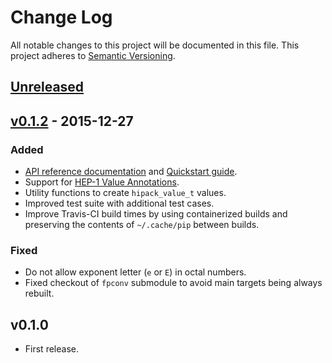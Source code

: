 # Change Log
All notable changes to this project will be documented in this file.
This project adheres to [Semantic Versioning](http://semver.org/).

## [Unreleased]

## [v0.1.2] - 2015-12-27
### Added
- [API reference documentation](http://hipack-c.readthedocs.org/en/latest/apiref.html) and [Quickstart guide](http://hipack-c.readthedocs.org/en/latest/quickstart.html).
- Support for [HEP-1 Value Annotations](https://github.com/aperezdc/hipack/blob/gh-pages/heps/hep-001.rst).
- Utility functions to create `hipack_value_t` values.
- Improved test suite with additional test cases.
- Improve Travis-CI build times by using containerized builds and preserving the contents of `~/.cache/pip` between builds.

### Fixed
- Do not allow exponent letter (`e` or `E`) in octal numbers.
- Fixed checkout of `fpconv` submodule to avoid main targets being always rebuilt.

## v0.1.0
- First release.

[Unreleased]: https://github.com/aperezdc/hipack-c/compare/v0.1.2...HEAD
[v0.1.2]: https://github.com/aperezdc/hipack-c/compare/v0.1.0...v0.1.2
